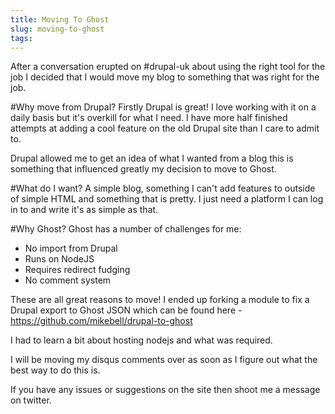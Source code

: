 ```yaml
---
title: Moving To Ghost
slug: moving-to-ghost
tags:
---
```

After a conversation erupted on #drupal-uk about using the right tool for the job I decided that I would move my blog to something that was right for the job.

#Why move from Drupal?
Firstly Drupal is great! I love working with it on a daily basis but it's overkill for what I need. I have more half finished attempts at adding a cool feature on the old Drupal site than I care to admit to.

Drupal allowed me to get an idea of what I wanted from a blog this is something that influenced greatly my decision to move to Ghost.

#What do I want?
A simple blog, something I can't add features to outside of simple HTML and something that is pretty. I just need a platform I can log in to and write it's as simple as that.

#Why Ghost?
Ghost has a number of challenges for me:

* No import from Drupal
* Runs on NodeJS
* Requires redirect fudging
* No comment system

These are all great reasons to move! I ended up forking a module to fix a Drupal export to Ghost JSON which can be found here - https://github.com/mikebell/drupal-to-ghost

I had to learn a bit about hosting nodejs and what was required.

I will be moving my disqus comments over as soon as I figure out what the best way to do this is.

If you have any issues or suggestions on the site then shoot me a message on twitter.

